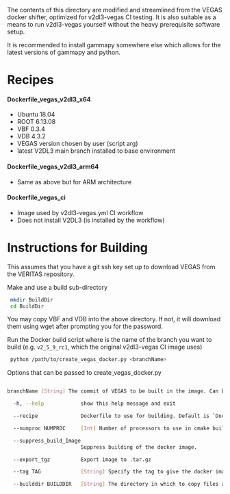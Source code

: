 The contents of this directory are modified and streamlined from the VEGAS docker shifter, optimized for v2dl3-vegas CI testing. It is also suitable as a means to run v2dl3-vegas yourself without the heavy prerequisite software setup.

It is recommended to install gammapy somewhere else which allows for the latest versions of gammapy and python.

# Recipes

#### Dockerfile_vegas_v2dl3_x64
- Ubuntu 18.04
- ROOT 6.13.08
- VBF 0.3.4
- VDB 4.3.2
- VEGAS version chosen by user (script arg)
- latest V2DL3 main branch installed to base environment

#### Dockerfile_vegas_v2dl3_arm64
- Same as above but for ARM architecture

#### Dockerfile_vegas_ci
- Image used by v2dl3-vegas.yml CI workflow
- Does not install V2DL3 (is installed by the workflow)

# Instructions for Building

This assumes that you have a git ssh key set up to download VEGAS from the VERITAS repository.

Make and use a build sub-directory
```Bash
 mkdir BuildDir
 cd BuildDir
```

You may copy VBF and VDB into the above directory. If not, it will download them using wget after prompting you for the password.

Run the Docker build script where <branchName> is the name of the branch you want to build (e.g. `v2_5_9_rc1`, which the original v2dl3-vegas CI image uses)
```Bash
 python /path/to/create_vegas_docker.py <branchName>
```
Options that can be passed to create_vegas_docker.py
```Bash

branchName [String] The commit of VEGAS to be built in the image. Can be specified by tag (preferred), branch, or hash.

  -h, --help            show this help message and exit

  --recipe              Dockerfile to use for building. Default is `Dockerfile_vegas_v2dl3_x64`

  --numproc NUMPROC     [Int] Number of processors to use in cmake build

  --suppress_build_Image
                        Suppress building of the docker image.

  --export_tgz          Export image to .tar.gz

  --tag TAG             [String] Specify the tag to give the docker image.  If not specified, the commit name will be used

  --builddir BUILDDIR   [String] The directory in which to copy files and build image  (default is current directory)
```
